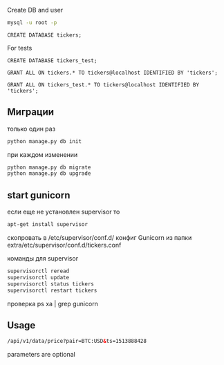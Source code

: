 Create DB and user
```bash
mysql -u root -p
```

```mysql
CREATE DATABASE tickers;
```
For tests
```mysql
CREATE DATABASE tickers_test;
```

```mysql
GRANT ALL ON tickers.* TO tickers@localhost IDENTIFIED BY 'tickers';
```

```mysql
GRANT ALL ON tickers_test.* TO tickers@localhost IDENTIFIED BY 'tickers';
```


## Миграции

только один раз
```bash
python manage.py db init
```

при каждом изменении
```bash
python manage.py db migrate
python manage.py db upgrade
```
## start gunicorn
если еще не установлен supervisor то
```bash
apt-get install supervisor
```

скопровать в /etc/supervisor/conf.d/
конфиг Gunicorn из папки extra/etc/supervisor/conf.d/tickers.conf

команды для supervisor
```bash
supervisorctl reread
supervisorctl update
supervisorctl status tickers
supervisorctl restart tickers
```
проверка
ps xa | grep gunicorn


## Usage
```html
/api/v1/data/price?pair=BTC:USD&ts=1513888428
```
parameters are optional
